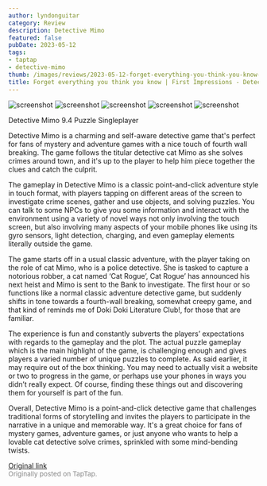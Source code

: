 ```yaml
---
author: lyndonguitar
category: Review
description: Detective Mimo
featured: false
pubDate: 2023-05-12
tags:
- taptap
- detective-mimo
thumb: /images/reviews/2023-05-12-forget-everything-you-think-you-know--first-impressions---detective-mimo-0.avif
title: Forget everything you think you know | First Impressions - Detective Mimo
---
```


<div class="gallery">
  <img src="/images/reviews/2023-05-12-forget-everything-you-think-you-know--first-impressions---detective-mimo-0.avif" alt="screenshot" />
  <img src="/images/reviews/2023-05-12-forget-everything-you-think-you-know--first-impressions---detective-mimo-1.avif" alt="screenshot" />
  <img src="/images/reviews/2023-05-12-forget-everything-you-think-you-know--first-impressions---detective-mimo-2.avif" alt="screenshot" />
  <img src="/images/reviews/2023-05-12-forget-everything-you-think-you-know--first-impressions---detective-mimo-3.avif" alt="screenshot" />
  <img src="/images/reviews/2023-05-12-forget-everything-you-think-you-know--first-impressions---detective-mimo-4.avif" alt="screenshot" />
</div>

Detective Mimo
9.4
Puzzle
Singleplayer

Detective Mimo is a charming and self-aware detective game that's perfect for fans of mystery and adventure games with a nice touch of fourth wall breaking. The game follows the titular detective cat Mimo as she solves crimes around town, and it's up to the player to help him piece together the clues and catch the culprit.

The gameplay in Detective Mimo is a classic point-and-click adventure style in touch format, with players tapping on different areas of the screen to investigate crime scenes, gather and use objects, and solving puzzles. You can talk to some NPCs to give you some information and interact with the environment using a variety of novel ways not only involving the touch screen, but also involving many aspects of your mobile phones like using its gyro sensors, light detection, charging, and even gameplay elements literally outside the game.

The game starts off in a usual classic adventure, with the player taking on the role of cat Mimo, who is a police detective. She is tasked to capture a notorious robber, a cat named ‘Cat Rogue’, Cat Rogue’ has announced his next heist and Mimo is sent to the Bank to investigate. The first hour or so functions like a normal classic adventure detective game, but suddenly shifts in tone towards a fourth-wall breaking, somewhat creepy game, and that kind of reminds me of Doki Doki Literature Club!, for those that are familiar.

The experience is fun and constantly subverts the players’ expectations with regards to the gameplay and the plot. The actual puzzle gameplay which is the main highlight of the game, is challenging enough and gives players a varied number of unique puzzles to complete. As said earlier, it may require out of the box thinking. You may need to actually visit a website or two to progress in the game, or perhaps use your phones in ways you didn’t really expect. Of course, finding these things out and discovering them for yourself is part of the fun.

Overall, Detective Mimo is a point-and-click detective game that challenges traditional forms of storytelling and invites the players to participate in the narrative in a unique and memorable way. It's a great choice for fans of mystery games, adventure games, or just anyone who wants to help a lovable cat detective solve crimes, sprinkled with some mind-bending twists.

[Original link](https://www.taptap.io/post/5412497)<br><span style="font-size: 0.95em; color: #888;">Originally posted on TapTap.</span>